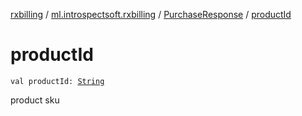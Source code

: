 [rxbilling](../../index.md) / [ml.introspectsoft.rxbilling](../index.md) / [PurchaseResponse](index.md) / [productId](./product-id.md)

# productId

`val productId: `[`String`](https://kotlinlang.org/api/latest/jvm/stdlib/kotlin/-string/index.html)

product sku

